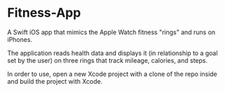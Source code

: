 # Fitness-App

A Swift iOS app that mimics the Apple Watch fitness "rings" and runs on iPhones.

The application reads health data and displays it (in relationship to a goal set by the user) on three rings that track mileage, calories, and steps.

In order to use, open a new Xcode project with a clone of the repo inside and build the project with Xcode.
